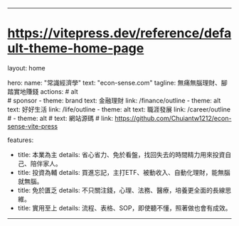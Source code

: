 ---

# https://vitepress.dev/reference/default-theme-home-page
layout: home

hero:
  name: "常識經濟學"
  text: "econ-sense.com"
  tagline: 無痛無腦理財、腳踏實地賺錢
  actions:
    # alt  
    # sponsor
    - theme: brand 
      text: 金融理財
      link: /finance/outline
    - theme: alt
      text: 好好生活
      link: /life/outline
    - theme: alt
      text: 職涯發展
      link: /career/outline
    # - theme: alt
    #   text: 網站源碼
    #   link: https://github.com/Chuiantw1212/econ-sense-vite-press

features:
  - title: 本業為主
    details: 省心省力、免於看盤，找回失去的時間精力用來投資自己、陪伴家人。
  - title: 投資為輔
    details: 買進忘記，主打ETF、被動收入、自動化理財，能無腦就無腦。
  - title: 免於匱乏
    details: 不只關注錢，心理、法務、醫療，培養更全面的長線思維。
  - title: 實用至上
    details: 流程、表格、SOP，即使聽不懂，照著做也會有成效。
---